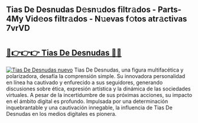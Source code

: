 ## Tias De Desnudas D𝚎sn𝚞dos filtr𝚊dos - Parts-4My Vid𝚎os filtr𝚊dos - N𝚞evas f𝚘tos atr𝚊ctivas 7vrVD

# <h2><a href="http://mb0abg.tromn.icu/?c=Tias+De+Desnudas">🔗👉👉👉 Tias De Desnudas 🔗🔗</a></h2>

[![Tias De Desnudas nuevo](https://i.imgur.com/pEAQMta.gif)](http://mb0abg.tromn.icu/?c=Tias+De+Desnudas)
Tias De Desnudas, una figura multifacética y polarizadora, desafía la comprensión simple. Su innovadora personalidad en línea ha cautivado y enfurecido a sus seguidores, generando discusiones sobre ética, expresión artística y la dinámica de las sociedades virtuales. A pesar de la incertidumbre de sus próximas acciones, su impacto en el ámbito digital es profundo. Impulsada por una determinación inquebrantable y una cautivación innegable, la influencia de Tias De Desnudas en los medios digitales es pionera.
